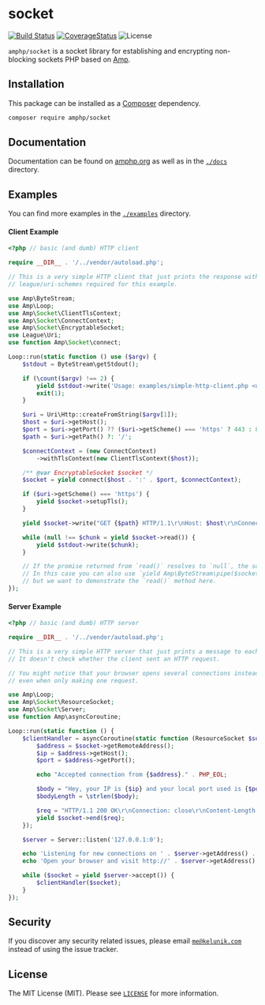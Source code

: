 # socket

[![Build Status](https://img.shields.io/travis/amphp/socket/master.svg?style=flat-square)](https://travis-ci.org/amphp/socket)
[![CoverageStatus](https://img.shields.io/coveralls/amphp/socket/master.svg?style=flat-square)](https://coveralls.io/github/amphp/socket?branch=master)
![License](https://img.shields.io/badge/license-MIT-blue.svg?style=flat-square)

`amphp/socket` is a socket library for establishing and encrypting non-blocking sockets PHP based on [Amp](https://github.com/amphp/amp).

## Installation

This package can be installed as a [Composer](https://getcomposer.org/) dependency.

```bash
composer require amphp/socket
```

## Documentation

Documentation can be found on [amphp.org](https://amphp.org/socket) as well as in the [`./docs`](./docs) directory.

## Examples

You can find more examples in the [`./examples`](./examples) directory.

#### Client Example

```php
<?php // basic (and dumb) HTTP client

require __DIR__ . '/../vendor/autoload.php';

// This is a very simple HTTP client that just prints the response without parsing.
// league/uri-schemes required for this example.

use Amp\ByteStream;
use Amp\Loop;
use Amp\Socket\ClientTlsContext;
use Amp\Socket\ConnectContext;
use Amp\Socket\EncryptableSocket;
use League\Uri;
use function Amp\Socket\connect;

Loop::run(static function () use ($argv) {
    $stdout = ByteStream\getStdout();

    if (\count($argv) !== 2) {
        yield $stdout->write('Usage: examples/simple-http-client.php <url>' . PHP_EOL);
        exit(1);
    }

    $uri = Uri\Http::createFromString($argv[1]);
    $host = $uri->getHost();
    $port = $uri->getPort() ?? ($uri->getScheme() === 'https' ? 443 : 80);
    $path = $uri->getPath() ?: '/';

    $connectContext = (new ConnectContext)
        ->withTlsContext(new ClientTlsContext($host));

    /** @var EncryptableSocket $socket */
    $socket = yield connect($host . ':' . $port, $connectContext);

    if ($uri->getScheme() === 'https') {
        yield $socket->setupTls();
    }

    yield $socket->write("GET {$path} HTTP/1.1\r\nHost: $host\r\nConnection: close\r\n\r\n");

    while (null !== $chunk = yield $socket->read()) {
        yield $stdout->write($chunk);
    }

    // If the promise returned from `read()` resolves to `null`, the socket closed and we're done.
    // In this case you can also use `yield Amp\ByteStream\pipe($socket, $stdout)` instead,
    // but we want to demonstrate the `read()` method here.
});
```

#### Server Example

```php
<?php // basic (and dumb) HTTP server

require __DIR__ . '/../vendor/autoload.php';

// This is a very simple HTTP server that just prints a message to each client that connects.
// It doesn't check whether the client sent an HTTP request.

// You might notice that your browser opens several connections instead of just one,
// even when only making one request.

use Amp\Loop;
use Amp\Socket\ResourceSocket;
use Amp\Socket\Server;
use function Amp\asyncCoroutine;

Loop::run(static function () {
    $clientHandler = asyncCoroutine(static function (ResourceSocket $socket) {
        $address = $socket->getRemoteAddress();
        $ip = $address->getHost();
        $port = $address->getPort();

        echo "Accepted connection from {$address}." . PHP_EOL;

        $body = "Hey, your IP is {$ip} and your local port used is {$port}.";
        $bodyLength = \strlen($body);

        $req = "HTTP/1.1 200 OK\r\nConnection: close\r\nContent-Length: {$bodyLength}\r\n\r\n{$body}";
        yield $socket->end($req);
    });

    $server = Server::listen('127.0.0.1:0');

    echo 'Listening for new connections on ' . $server->getAddress() . ' ...' . PHP_EOL;
    echo 'Open your browser and visit http://' . $server->getAddress() . '/' . PHP_EOL;

    while ($socket = yield $server->accept()) {
        $clientHandler($socket);
    }
});
```

## Security

If you discover any security related issues, please email [`me@kelunik.com`](mailto:me@kelunik.com) instead of using the issue tracker.

## License

The MIT License (MIT). Please see [`LICENSE`](./LICENSE) for more information.
